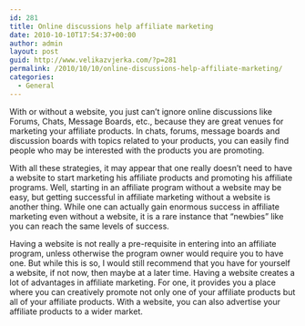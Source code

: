 ```yaml
---
id: 281
title: Online discussions help affiliate marketing
date: 2010-10-10T17:54:37+00:00
author: admin
layout: post
guid: http://www.velikazvjerka.com/?p=281
permalink: /2010/10/10/online-discussions-help-affiliate-marketing/
categories:
  - General
---
```

With or without a website, you just can&#8217;t ignore online discussions like Forums, Chats, Message Boards, etc., because they are great venues for marketing your affiliate products. In chats, forums, message boards and discussion boards with topics related to your products, you can easily find people who may be interested with the products you are promoting.

With all these strategies, it may appear that one really doesn&#8217;t need to have a website to start marketing his affiliate products and promoting his affiliate programs. Well, starting in an affiliate program without a website may be easy, but getting successful in affiliate marketing without a website is another thing. While one can actually gain enormous success in affiliate marketing even without a website, it is a rare instance that &#8220;newbies&#8221; like you can reach the same levels of success.

Having a website is not really a pre-requisite in entering into an affiliate program, unless otherwise the program owner would require you to have one. But while this is so, I would still recommend that you have for yourself a website, if not now, then maybe at a later time. Having a website creates a lot of advantages in affiliate marketing. For one, it provides you a place where you can creatively promote not only one of your affiliate products but all of your affiliate products. With a website, you can also advertise your affiliate products to a wider market.